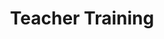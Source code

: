 ---
layout: post
title: 'Teacher Training'
image: /assets/images/example4.jpg
tags:
  - introduction
---